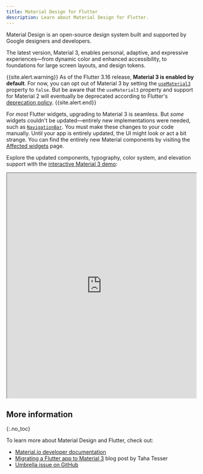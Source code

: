 ```yaml
---
title: Material Design for Flutter
description: Learn about Material Design for Flutter.
---
```


Material Design is an open-source design system built
and supported by Google designers and developers.

The latest version, Material 3, enables personal,
adaptive, and expressive experiences—from dynamic color
and enhanced accessibility, to foundations for
large screen layouts, and design tokens.

{{site.alert.warning}}
  As of the Flutter 3.16 release, **Material 3 is
  enabled by default**. For now, you can opt out
  of Material 3 by setting the [`useMaterial3`][] property
  to `false`. But be aware that the `useMaterial3`
  property and support for Material 2
  will eventually be deprecated according to
  Flutter's [deprecation policy][].
{{site.alert.end}}

For _most_ Flutter widgets, upgrading to Material 3
is seamless. But _some_ widgets couldn't be
updated—entirely new implementations were needed,
such as [`NavigationBar`][].
You must make these changes to your code manually.
Until your app is entirely updated,
the UI might look or act a bit strange.
You can find the entirely new Material components by
visiting the [Affected widgets][] page.

[Affected widgets]: {{site.api}}/flutter/material/ThemeData/useMaterial3.html#affected-widgets
[deprecation policy]: {{site.url}}/release/compatibility-policy#deprecation-policy
[demo]: https://flutter.github.io/samples/web/material_3_demo/#/
[Material 3 Flutter GitHub project]: {{site.github}}/orgs/flutter/projects/19/views/22
[`NavigationBar`]: {{site.api}}/flutter/material/NavigationBar-class.html
[`useMaterial3`]: {{site.api}}/flutter/material/ThemeData/useMaterial3.html

Explore the updated components, typography, color system,
and elevation support with the
[interactive Material 3 demo][demo]:

<iframe src="https://flutter.github.io/samples/web/material_3_demo/#/"
        width="100%" height="600px" title="Material 3 Demo App"></iframe>

## More information
{:.no_toc}

To learn more about Material Design and Flutter,
check out:    

* [Material.io developer documentation][]
* [Migrating a Flutter app to Material 3][] blog post by Taha Tesser
* [Umbrella issue on GitHub][]

[Material.io developer documentation]: https://m3.material.io/develop/flutter
[Migrating a Flutter app to Material 3]: https://blog.codemagic.io/migrating-a-flutter-app-to-material-3/
[Umbrella issue on GitHub]: {{site.github}}//flutter/flutter/issues/91605
